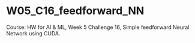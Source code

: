 # W05_C16_feedforward_NN
Course: HW for AI &amp; ML, Week 5 Challenge 16, Simple feedforward Neural Network using CUDA.
